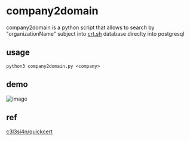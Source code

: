# company2domain

company2domain is a python script that allows to search by "organizationName" subject into [crt.sh](https://crt.sh/) database direclty into postgresql

## usage

```python3 company2domain.py <company>```

## demo
![image](https://github.com/0xTeles/company2domain/assets/23142366/f6f1d9b1-255a-43af-b87b-f70ebdf6da4c)

## ref 

[c3l3si4n/quickcert](https://github.com/c3l3si4n/quickcert)
